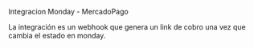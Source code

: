 Integracion Monday - MercadoPago

La integración es un webhook que genera un link de cobro una vez que cambia el estado en monday.
